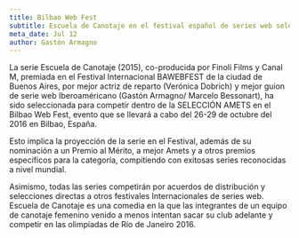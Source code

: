 ```yaml
---
title: Bilbao Web Fest
subtitle: Escuela de Canotaje en el festival español de series web selección 2016
meta_date: Jul 12
author: Gastón Armagno
---
```


La serie Escuela de Canotaje (2015), co-producida por Finoli Films y Canal M, premiada en el
Festival Internacional BAWEBFEST de la ciudad de Buenos Aires, por mejor actriz de reparto
(Verónica Dobrich) y mejor guion de serie web Iberoaméricano (Gastón Armagno/ Marcelo
Bessonart), ha sido seleccionada para competir dentro de la SELECCIÓN AMETS en el Bilbao Web
Fest, evento que se llevará a cabo del 26-29 de octubre del 2016 en Bilbao, España.
    
Esto implica la proyección de la serie en el Festival, además de su nominación a un Premio al
Mérito, a mejor Amets y a otros premios específicos para la categoría, compitiendo con
exitosas series reconocidas a nivel mundial.

Asimismo, todas las series competirán por acuerdos de distribución y selecciones directas a
otros festivales Internacionales de series web.
Escuela de Canotaje es una comedia en la que las integrantes de un equipo de canotaje
femenino venido a menos intentan sacar su club adelante y competir en las olimpiadas de Río
de Janeiro 2016.
